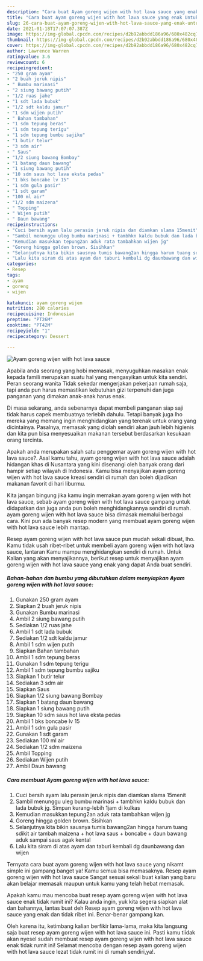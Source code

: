 ```yaml
---
description: "Cara buat Ayam goreng wijen with hot lava sauce yang enak Untuk Jualan"
title: "Cara buat Ayam goreng wijen with hot lava sauce yang enak Untuk Jualan"
slug: 26-cara-buat-ayam-goreng-wijen-with-hot-lava-sauce-yang-enak-untuk-jualan
date: 2021-01-18T17:07:07.387Z
image: https://img-global.cpcdn.com/recipes/d2b92abbdd186a96/680x482cq70/ayam-goreng-wijen-with-hot-lava-sauce-foto-resep-utama.jpg
thumbnail: https://img-global.cpcdn.com/recipes/d2b92abbdd186a96/680x482cq70/ayam-goreng-wijen-with-hot-lava-sauce-foto-resep-utama.jpg
cover: https://img-global.cpcdn.com/recipes/d2b92abbdd186a96/680x482cq70/ayam-goreng-wijen-with-hot-lava-sauce-foto-resep-utama.jpg
author: Lawrence Warren
ratingvalue: 3.6
reviewcount: 6
recipeingredient:
- "250 gram ayam"
- "2 buah jeruk nipis"
- " Bumbu marinasi"
- "2 siung bawang putih"
- "1/2 ruas jahe"
- "1 sdt lada bubuk"
- "1/2 sdt kaldu jamur"
- "1 sdm wijen putih"
- " Bahan tambahan"
- "1 sdm tepung beras"
- "1 sdm tepung terigu"
- "1 sdm tepung bumbu sajiku"
- "1 butir telur"
- "3 sdm air"
- " Saus"
- "1/2 siung bawang Bombay"
- "1 batang daun bawang"
- "1 siung bawang putih"
- "10 sdm saus hot lava eksta pedas"
- "1 bks boncabe lv 15"
- "1 sdm gula pasir"
- "1 sdt garam"
- "100 ml air"
- "1/2 sdm maizena"
- " Topping"
- " Wijen putih"
- " Daun bawang"
recipeinstructions:
- "Cuci bersih ayam lalu perasin jeruk nipis dan diamkan slama 15menit"
- "Sambil menunggu uleg bumbu marinasi + tambhkn kaldu bubuk dan lada bubuk jg. Simpan kurang-lebih 1jam di kulkas"
- "Kemudian masukkan tepung2an aduk rata tambahkan wijen jg"
- "Goreng hingga golden brown. Sisihkan"
- "Selanjutnya kita bikin sausnya tumis bawang2an hingga harum tuang sdikit air tambah maizena + hot lava saus + boncabe + daun bawang aduk sampai saus agak kental"
- "Lalu kita siram di atas ayam dan taburi kembali dg daunbawang dan wijen"
categories:
- Resep
tags:
- ayam
- goreng
- wijen

katakunci: ayam goreng wijen 
nutrition: 280 calories
recipecuisine: Indonesian
preptime: "PT26M"
cooktime: "PT42M"
recipeyield: "1"
recipecategory: Dessert

---
```



![Ayam goreng wijen with hot lava sauce](https://img-global.cpcdn.com/recipes/d2b92abbdd186a96/680x482cq70/ayam-goreng-wijen-with-hot-lava-sauce-foto-resep-utama.jpg)

Apabila anda seorang yang hobi memasak, menyuguhkan masakan enak kepada famili merupakan suatu hal yang mengasyikan untuk kita sendiri. Peran seorang  wanita Tidak sekedar mengerjakan pekerjaan rumah saja, tapi anda pun harus memastikan kebutuhan gizi terpenuhi dan juga panganan yang dimakan anak-anak harus enak.

Di masa  sekarang, anda sebenarnya dapat membeli panganan siap saji tidak harus capek membuatnya terlebih dahulu. Tetapi banyak juga lho mereka yang memang ingin menghidangkan yang terenak untuk orang yang dicintainya. Pasalnya, memasak yang diolah sendiri akan jauh lebih higienis dan kita pun bisa menyesuaikan makanan tersebut berdasarkan kesukaan orang tercinta. 



Apakah anda merupakan salah satu penggemar ayam goreng wijen with hot lava sauce?. Asal kamu tahu, ayam goreng wijen with hot lava sauce adalah hidangan khas di Nusantara yang kini disenangi oleh banyak orang dari hampir setiap wilayah di Indonesia. Kamu bisa menyajikan ayam goreng wijen with hot lava sauce kreasi sendiri di rumah dan boleh dijadikan makanan favorit di hari liburmu.

Kita jangan bingung jika kamu ingin memakan ayam goreng wijen with hot lava sauce, sebab ayam goreng wijen with hot lava sauce gampang untuk didapatkan dan juga anda pun boleh menghidangkannya sendiri di rumah. ayam goreng wijen with hot lava sauce bisa dimasak memalui berbagai cara. Kini pun ada banyak resep modern yang membuat ayam goreng wijen with hot lava sauce lebih mantap.

Resep ayam goreng wijen with hot lava sauce pun mudah sekali dibuat, lho. Kamu tidak usah ribet-ribet untuk membeli ayam goreng wijen with hot lava sauce, lantaran Kamu mampu menghidangkan sendiri di rumah. Untuk Kalian yang akan menyajikannya, berikut resep untuk menyajikan ayam goreng wijen with hot lava sauce yang enak yang dapat Anda buat sendiri.

<!--inarticleads1-->

##### Bahan-bahan dan bumbu yang dibutuhkan dalam menyiapkan Ayam goreng wijen with hot lava sauce:

1. Gunakan 250 gram ayam
1. Siapkan 2 buah jeruk nipis
1. Gunakan  Bumbu marinasi
1. Ambil 2 siung bawang putih
1. Sediakan 1/2 ruas jahe
1. Ambil 1 sdt lada bubuk
1. Sediakan 1/2 sdt kaldu jamur
1. Ambil 1 sdm wijen putih
1. Siapkan  Bahan tambahan
1. Ambil 1 sdm tepung beras
1. Gunakan 1 sdm tepung terigu
1. Ambil 1 sdm tepung bumbu sajiku
1. Siapkan 1 butir telur
1. Sediakan 3 sdm air
1. Siapkan  Saus
1. Siapkan 1/2 siung bawang Bombay
1. Siapkan 1 batang daun bawang
1. Siapkan 1 siung bawang putih
1. Siapkan 10 sdm saus hot lava eksta pedas
1. Ambil 1 bks boncabe lv 15
1. Ambil 1 sdm gula pasir
1. Gunakan 1 sdt garam
1. Sediakan 100 ml air
1. Sediakan 1/2 sdm maizena
1. Ambil  Topping
1. Sediakan  Wijen putih
1. Ambil  Daun bawang




<!--inarticleads2-->

##### Cara membuat Ayam goreng wijen with hot lava sauce:

1. Cuci bersih ayam lalu perasin jeruk nipis dan diamkan slama 15menit
1. Sambil menunggu uleg bumbu marinasi + tambhkn kaldu bubuk dan lada bubuk jg. Simpan kurang-lebih 1jam di kulkas
1. Kemudian masukkan tepung2an aduk rata tambahkan wijen jg
1. Goreng hingga golden brown. Sisihkan
1. Selanjutnya kita bikin sausnya tumis bawang2an hingga harum tuang sdikit air tambah maizena + hot lava saus + boncabe + daun bawang aduk sampai saus agak kental
1. Lalu kita siram di atas ayam dan taburi kembali dg daunbawang dan wijen




Ternyata cara buat ayam goreng wijen with hot lava sauce yang nikamt simple ini gampang banget ya! Kamu semua bisa memasaknya. Resep ayam goreng wijen with hot lava sauce Sangat sesuai sekali buat kalian yang baru akan belajar memasak maupun untuk kamu yang telah hebat memasak.

Apakah kamu mau mencoba buat resep ayam goreng wijen with hot lava sauce enak tidak rumit ini? Kalau anda ingin, yuk kita segera siapkan alat dan bahannya, lantas buat deh Resep ayam goreng wijen with hot lava sauce yang enak dan tidak ribet ini. Benar-benar gampang kan. 

Oleh karena itu, ketimbang kalian berfikir lama-lama, maka kita langsung saja buat resep ayam goreng wijen with hot lava sauce ini. Pasti kamu tiidak akan nyesel sudah membuat resep ayam goreng wijen with hot lava sauce enak tidak rumit ini! Selamat mencoba dengan resep ayam goreng wijen with hot lava sauce lezat tidak rumit ini di rumah sendiri,ya!.

